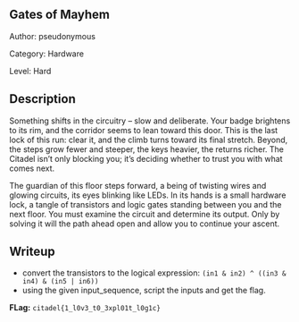 ## Gates of Mayhem

Author: pseudonymous

Category: Hardware

Level: Hard

## Description
Something shifts in the circuitry – slow and deliberate. Your badge brightens to its rim, and the corridor seems to lean toward this door. This is the last lock of this run: clear it, and the climb turns toward its final stretch. Beyond, the steps grow fewer and steeper, the keys heavier, the returns richer. The Citadel isn’t only blocking you; it’s deciding whether to trust you with what comes next.

The guardian of this floor steps forward, a being of twisting wires and glowing circuits, its eyes blinking like LEDs. In its hands is a small hardware lock, a tangle of transistors and logic gates standing between you and the next floor. You must examine the circuit and determine its output. Only by solving it will the path ahead open and allow you to continue your ascent.

## Writeup

- convert the transistors to the logical expression: `(in1 & in2) ^ ((in3 & in4) & (in5 | in6))`
- using the given input_sequence, script the inputs and get the flag.

**FLag:** `citadel{1_l0v3_t0_3xpl01t_l0g1c}`
